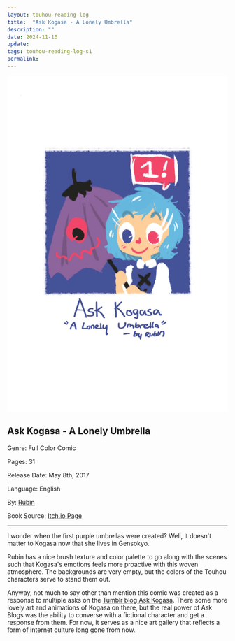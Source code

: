 ```yaml
---
layout: touhou-reading-log
title:  "Ask Kogasa - A Lonely Umbrella"
description: ""
date: 2024-11-10
update: 
tags: touhou-reading-log-s1
permalink:
---
```

![Ask Kogasa - A Lonely Umbrella.webp](/images/indexes-extras/touhou-reading-log/S1/09/cover.webp)
## Ask Kogasa - A Lonely Umbrella
Genre: Full Color Comic

Pages: 31

Release Date: May 8th, 2017

Language: English

By: [Rubin](https://x.com/rubindraws)

Book Source: [Itch.io Page](https://rubindraws.itch.io/ask-kogasa-a-lonely-umbrella)
- - -

I wonder when the first purple umbrellas were created? Well, it doesn't matter to Kogasa now that she lives in Gensokyo.

Rubin has a nice brush texture and color palette to go along with the scenes such that Kogasa's emotions feels more proactive with this woven atmosphere. The backgrounds are very empty, but the colors of the Touhou characters serve to stand them out.

Anyway, not much to say other than mention this comic was created as a response to multiple asks on the [Tumblr blog Ask Kogasa](https://ask-kogasa.tumblr.com/). There some more lovely art and animations of Kogasa on there, but the real power of Ask Blogs was the ability to converse with a fictional character and get a response from them. For now, it serves as a nice art gallery that reflects a form of internet culture long gone from now.